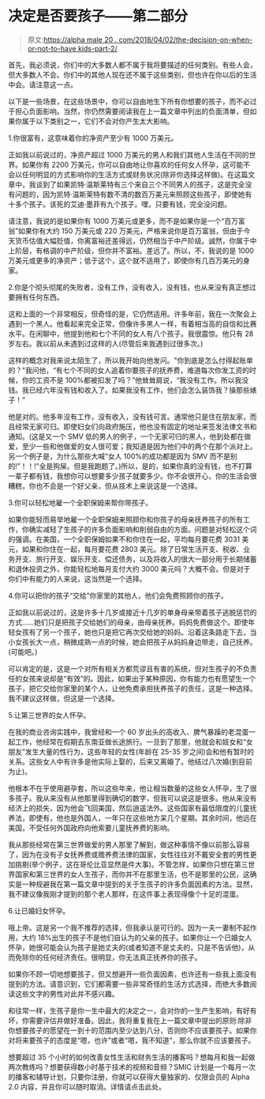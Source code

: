 # 决定是否要孩子——第二部分

> 原文:[https://alpha male 20 . com/2018/04/02/the-decision-on-when-or-not-to-have kids-part-2/](https://alphamale20.com/2018/04/02/the-decision-on-whether-or-not-to-have-kids-part-2/)

首先，我必须说，你们中的大多数人都不属于我将要描述的任何类别。有些人会，但大多数人不会。你们中的其他人现在还不属于这些类别，但也许在你以后的生活中会。请注意这一点。

以下是一些场景，在这些场景中，你可以自由地生下所有你想要的孩子，而不必过于担心负面影响。当然，你仍然需要阅读我在上一篇文章中列出的负面清单，但如果你属于以下类别之一，它们不会对你产生太大影响。

1.你很富有，这意味着你的净资产至少有 1000 万美元。

正如我以前说过的，净资产超过 1000 万美元的男人和我们其他人生活在不同的世界。如果你有 2200 万美元，你可以自由地让你喜欢的任何女人怀孕，这可能不会以任何明显的方式影响你的生活方式或财务状况(除非你选择这样做)。在这篇文章中，我谈到了如果凯特·温斯莱特有三个来自三个不同男人的孩子，这是完全没有问题的，因为凯特·温斯莱特有数不清的数百万美元来照顾这些孩子，即使她有十多个孩子。该死的艾迪·墨菲有九个孩子。嘿，只要有钱，完全没问题。

请注意，我说的是如果你有 1000 万美元或更多，而不是如果你是一个“百万富翁”如果你有大约 150 万美元或 220 万美元，严格来说你是百万富翁，但由于今天货币估值大幅贬值，你离富裕还差得远，仍然相当于中产阶级。诚然，你属于中上阶层，有格调的中产阶级，但你并不富裕。差远了。所以，不，我说的是 1000 万美元或更多的净资产；低于这个，这个就不适用了，即使你有几百万美元的身家。

2.你是个彻头彻尾的失败者，没有工作，没有收入，没有钱，也从来没有真正想过要拥有任何东西。

这和上面的一个非常相反，但奇怪的是，它仍然适用。许多年前，我在一次聚会上遇到一个黑人。他看起来完全正常，但像许多黑人一样，有着相当高的自信和比赛水平。在闲聊中，他提到他和七个不同的女人有八个孩子。我很震惊。他只有 28 岁左右。我以前从未遇到过这样的人(尽管后来我遇到过很多次。)

这样的概念对我来说太陌生了，所以我开始向他发问。"你到底是怎么付得起账单的？"我问他，“有七个不同的女人追着你要孩子的抚养费，难道每次你发工资的时候，你的工资不是 100%都被扣发了吗？”他耸耸肩说，“我没有工作。所以我没钱。我已经六年没有钱和收入了。如果我没有工作，他们会怎么装饰我？操那些婊子！”

他是对的。他多年没有工作，没有收入，没有钱可言。通常他只是住在朋友家，而且经常无家可归。即使妇女们向政府施压，他也没有固定的地址来签发法律文书和通知。(这是又一个 SMV 低的男人的例子，一个无家可归的黑人，他到处都在做爱，至少一些和他做爱的女人很可爱；我知道是因为他们中的两个在那个派对上。另一个例子是，为什么那些大喊“女人 100%的成功都是因为 SMV 而不是别的!”！！!"全是狗屎。但是我跑题了。)所以，是的，如果你真的没有钱，也不打算一辈子都有钱，我想你可以想要多少孩子就要多少。你不会很开心，你的生活会很糟糕，你也不会是一个好父亲，但从技术上来说这是一个选择。

3.你可以轻松地雇一个全职保姆来帮你带孩子。

如果你能轻而易举地雇一个全职保姆来照顾你和你孩子的母亲抚养孩子的所有工作，你确实减轻了生孩子的许多负面影响和削弱自由的方面。问题是对轻松这个词的强调。在美国，一个全职保姆如果不和你住在一起，平均每月要花费 3031 美元，如果和你住在一起，每月要花费 2803 美元。除了日常生活开支、税收、业务开支、旅行开支、娱乐开支、偿还债务，以及将收入的很大一部分用于长期储蓄和退休投资之外，你能轻松地每月支付大约 3000 美元吗？大概不会。但是对于你们中有能力的人来说，这当然是一个选择。

4.你可以把你的孩子“交给”你家里的其他人，他们会免费照顾你的孩子。

正如我以前说过的，这是许多十几岁或接近十几岁的单身母亲带着孩子逃脱惩罚的方式……她们只是把孩子交给她们的母亲，由母亲抚养。妈妈免费做这个。即使年轻女孩有了另一个孩子，她也只是把它再次交给她的妈妈。沿着这条路走下去，当小女孩长大一点，稍微成熟一点的时候，她会把孩子从妈妈身边带走，自己抚养。(可能吧。)

可以肯定的是，这是一个对所有相关方都荒谬且有害的系统，但对生孩子的不负责任的女孩来说却是“有效”的。因此，如果出于某种原因，你有能力也有愿望生一个孩子，把它交给你家里的某个人，让他免费承担抚养孩子的责任，这是一种选择。我不建议这样做，但这是一个选择。

5.让第三世界的女人怀孕。

在我的商业咨询实践中，我曾经和一个 60 岁出头的高收入、脾气暴躁的老混蛋一起工作，他经常在假期去东南亚做长途旅行。一旦到了那里，他就会和妓女和“女朋友”发生大量的性行为，这些年轻的女性(年龄在 25-35 岁之间)会和他有暂时的关系。这些女人中有许多是他实际上娶的，后来又离婚了。他结过八次婚(到目前为止)。

他根本不在乎使用避孕套，所以这些年来，他让相当数量的这些女人怀孕，生了很多孩子。我从来没有从他那里得到确切的数字，但我可以说这是很多。他从来没有经济上的损失，因为他会飞回美国，然后逍遥法外。这些国家有最低限度的儿童抚养法，即使有，他也是外国人，一年只在这些地方呆几个星期。其余时间，他远在美国，不受任何外国政府向他索要儿童抚养费的影响。

我从那些经常在第三世界做爱的男人那里了解到，做这种事情不像以前那么容易了，因为在没有子女抚养费或赡养费法律的国家，女性往往对不戴安全套的男性更加挑剔(举个例子，这在哥伦比亚显然是件大事)。不管怎样，如果你只想在第三世界国家和第三世界的女人生孩子，而你并不在那里生活，也不是那里的公民，这确实是一种规避我在第一篇文章中提到的关于生孩子的许多负面因素的方法。显然，我不建议像我刚才提到的那个老人那样，在这件事上表现得像个十足的混蛋。

6.让已婚妇女怀孕。

哦上帝。这是另一个我不推荐的选择，但我承认是可行的。因为一夫一妻制不起作用，大约 18%出生的孩子不是他们自认为的父亲的孩子。如果你让一个已婚女人怀孕，她很可能会认为孩子是她丈夫的(或者知道不是丈夫的，只是不告诉他)，从而免除你的任何经济责任。很明显，你无法真正抚养你的孩子。

如果你不顾一切地想要孩子，但又想避开一些负面因素，也许还有一些我上面没有提到的方法。请意识到，它们都需要一些非常奇怪的生活方式选择，而绝大多数阅读这些文字的男性对此并不感兴趣。

和往常一样，生孩子是你一生中最大的决定之一，会对你的一生产生影响，有好有坏，你需要评估并做好准备。因此，我将重复我在上一篇文章中提出的原则:除非你想要孩子的愿望在一到十的范围内至少达到八分，否则你不应该要孩子。如果你对将来要孩子的态度是“嗯，也许”或者“嗯，我不知道”，那么你就不应该要孩子。

想要超过 35 个小时的如何改善女性生活和财务生活的播客吗？想每月和我一起做两次教练吗？想要获得数小时基于技术的视频和音频？SMIC 计划是一个每月一次的播客和辅导计划，只要你注册，你就可以获得大量独家的、仅限会员的 Alpha 2.0 内容，并且你可以随时取消。详情请点击此处。